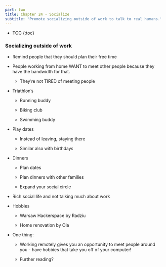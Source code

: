```yaml
---
part: two
title: Chapter 24 - Socialize
subtitle: "Promote socializing outside of work to talk to real humans."
---
```


* TOC
{:toc}

### Socializing outside of work

- Remind people that they should plan their free time

- People working from home WANT to meet other people because they have the bandwidth for that.

	- They’re not TIRED of meeting people

- Triathlon’s

	- Running buddy

	- Biking club

	- Swimming buddy

- Play dates

	- Instead of leaving, staying there

	- Similar also with birthdays

- Dinners

	- Plan dates

	- Plan dinners with other families

	- Expand your social circle

- Rich social life and not talking much about work

- Hobbies

	- Warsaw Hackerspace by Radziu

	- Home renovation by Ola

- One thing:

	- Working remotely gives you an opportunity to meet people around you - have hobbies that take you off of your computer!

	- Further reading?
